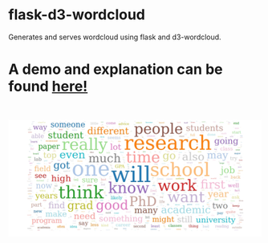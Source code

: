 # flask-d3-wordcloud
Generates and serves wordcloud using flask and d3-wordcloud.
<h1>A demo and explanation can be found <a href="https://michaelpacheco.net/blog/flask-d3-wordcloud">here!</a></h1><br>

![Wordcloud](header.jpg?raw=true "")
